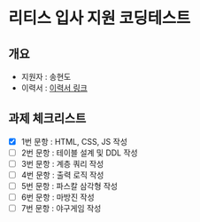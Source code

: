 # 리티스 입사 지원 코딩테스트

## 개요

- 지원자 : 송현도
- 이력서 : [이력서 링크]()

## 과제 체크리스트

- [x] 1번 문항 : HTML, CSS, JS 작성
- [ ] 2번 문항 : 테이블 설계 및 DDL 작성
- [ ] 3번 문항 : 계층 쿼리 작성
- [ ] 4번 문항 : 출력 로직 작성
- [ ] 5번 문항 : 파스칼 삼각형 작성
- [ ] 6번 문항 : 마방진 작성
- [ ] 7번 문항 : 야구게임 작성
